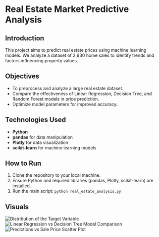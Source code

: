 # Real Estate Market Predictive Analysis

## Introduction
This project aims to predict real estate prices using machine learning models. We analyze a dataset of 2,930 home sales to identify trends and factors influencing property values.

## Objectives
- To preprocess and analyze a large real estate dataset.
- Compare the effectiveness of Linear Regression, Decision Tree, and Random Forest models in price prediction.
- Optimize model parameters for improved accuracy.

## Technologies Used
- **Python**
- **pandas** for data manipulation
- **Plotly** for data visualization
- **scikit-learn** for machine learning models

## How to Run
1. Clone the repository to your local machine.
2. Ensure Python and required libraries (pandas, Plotly, scikit-learn) are installed.
3. Run the main script: `python real_estate_analysis.py`

## Visuals
![Distribution of the Target Variable]([URL_of_Distribution_of_the_target_variable.png](https://github.com/dawsonvlugt/Real-Estate-Market-Predictive-Analysis/blob/main/Distribution%20of%20the%20target%20variable.png?raw=true))
![Linear Regression vs Decision Tree Model Comparison]([URL_of_Linear_Regression_vs_Decision_Tree.png](https://github.com/dawsonvlugt/Real-Estate-Market-Predictive-Analysis/blob/main/Linear%20Regression%20vs%20Decision%20Tree%202.0.png?raw=true)https://github.com/dawsonvlugt/Real-Estate-Market-Predictive-Analysis/blob/main/Linear%20Regression%20vs%20Decision%20Tree%202.0.png?raw=true)
![Predictions vs Sale Price Scatter Plot]([URL_of_Predictions_vs_Sale_Price.png](https://github.com/dawsonvlugt/Real-Estate-Market-Predictive-Analysis/blob/main/Linear%20Regression%20vs%20Decision%20Tree.png?raw=true)https://github.com/dawsonvlugt/Real-Estate-Market-Predictive-Analysis/blob/main/Linear%20Regression%20vs%20Decision%20Tree.png?raw=true)

